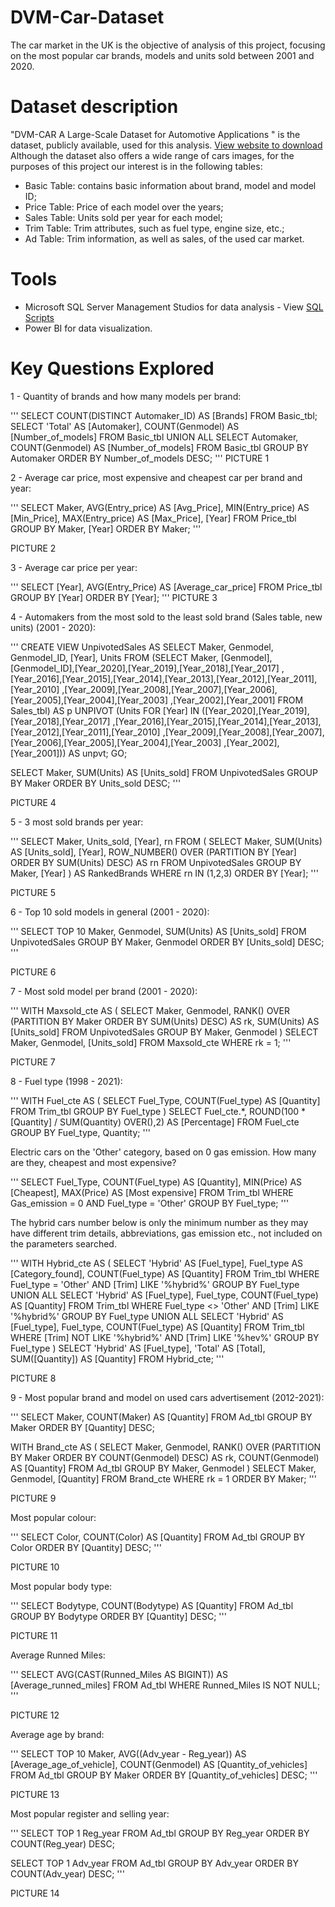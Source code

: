 # DVM-Car-Dataset

The car market in the UK is the objective of analysis of this project, focusing on the most popular car brands, models and units sold between 2001 and 2020.

# Dataset description

"DVM-CAR A Large-Scale Dataset for Automotive Applications " is the dataset, publicly available, used for this analysis.  [View website to download](https://deepvisualmarketing.github.io/) Although the dataset also offers a wide range of cars images, for the purposes of this project our interest is in the following tables:

+ Basic Table: contains basic information about brand, model and model ID;
+ Price Table: Price of each model over the years;
+ Sales Table: Units sold per year for each model;
+ Trim Table: Trim attributes, such as fuel type, engine size, etc.;
+ Ad Table: Trim information, as well as sales, of the used car market.

# Tools

+ Microsoft SQL Server Management Studios for data analysis - View [SQL Scripts]()
+ Power BI for data visualization.

# Key Questions Explored

1 - Quantity of brands and how many models per brand:

'''
SELECT COUNT(DISTINCT Automaker_ID) AS [Brands]
FROM Basic_tbl;
SELECT
	'Total' AS [Automaker],
	COUNT(Genmodel) AS [Number_of_models]
FROM Basic_tbl
UNION ALL
SELECT
	Automaker,
	COUNT(Genmodel) AS [Number_of_models]
FROM Basic_tbl
GROUP BY Automaker
ORDER BY Number_of_models DESC;
'''
PICTURE 1

2 -  Average car price, most expensive and cheapest car per brand and year:

'''
SELECT
	Maker,
	AVG(Entry_price) AS [Avg_Price],
	MIN(Entry_price) AS [Min_Price],
	MAX(Entry_price) AS [Max_Price],
	[Year]
FROM Price_tbl
GROUP BY
	Maker,
	[Year]
ORDER BY Maker;
'''

PICTURE 2

3 - Average car price per year:

'''
SELECT
	[Year],
	AVG(Entry_Price) AS [Average_car_price]
FROM Price_tbl
GROUP BY [Year]
ORDER BY [Year];
'''
PICTURE 3

4 - Automakers from the most sold to the least sold brand (Sales table, new units) (2001 - 2020):

'''
CREATE VIEW UnpivotedSales AS
SELECT Maker, Genmodel, Genmodel_ID, [Year], Units
FROM 
   (SELECT Maker, [Genmodel],[Genmodel_ID],[Year_2020],[Year_2019],[Year_2018],[Year_2017]
      ,[Year_2016],[Year_2015],[Year_2014],[Year_2013],[Year_2012],[Year_2011],[Year_2010]
      ,[Year_2009],[Year_2008],[Year_2007],[Year_2006],[Year_2005],[Year_2004],[Year_2003]
      ,[Year_2002],[Year_2001]
    FROM Sales_tbl) AS p
UNPIVOT
   (Units FOR [Year] IN ([Year_2020],[Year_2019],[Year_2018],[Year_2017]
      ,[Year_2016],[Year_2015],[Year_2014],[Year_2013],[Year_2012],[Year_2011],[Year_2010]
      ,[Year_2009],[Year_2008],[Year_2007],[Year_2006],[Year_2005],[Year_2004],[Year_2003]
      ,[Year_2002],[Year_2001])) AS unpvt;
GO;

SELECT
	Maker,
	SUM(Units) AS [Units_sold]
FROM UnpivotedSales
GROUP BY Maker
ORDER BY Units_sold DESC;
'''

PICTURE 4

5 - 3 most sold brands per year:

'''
SELECT
	Maker,
	Units_sold,
	[Year],
	rn
FROM (
	SELECT
		Maker,
		SUM(Units) AS [Units_sold],
		[Year],
		ROW_NUMBER() OVER (PARTITION BY [Year] ORDER BY SUM(Units) DESC) AS rn
	FROM UnpivotedSales
	GROUP BY 
		Maker,
		[Year]
) AS RankedBrands
WHERE rn IN (1,2,3)
ORDER BY [Year];
'''

PICTURE 5

6 -  Top 10 sold models in general (2001 - 2020):

'''
SELECT TOP 10
	Maker,
	Genmodel,
	SUM(Units) AS [Units_sold]
FROM UnpivotedSales
GROUP BY
	Maker,
	Genmodel
ORDER BY [Units_sold] DESC;
'''

PICTURE 6

7 - Most sold model per brand (2001 - 2020):

'''
WITH Maxsold_cte AS (
	SELECT
		Maker,
		Genmodel,
		RANK() OVER (PARTITION BY Maker ORDER BY SUM(Units) DESC) AS rk,
		SUM(Units) AS [Units_sold]
	FROM UnpivotedSales
	GROUP BY
		Maker,
		Genmodel
)
SELECT
	Maker,
	Genmodel,
	[Units_sold]
FROM Maxsold_cte
WHERE rk = 1;
'''

PICTURE 7

8 - Fuel type (1998 - 2021):

'''
WITH Fuel_cte  AS (
	SELECT
		Fuel_Type,
		COUNT(Fuel_type) AS [Quantity]
	FROM Trim_tbl
	GROUP BY Fuel_type
)
SELECT
	Fuel_cte.*,
	ROUND(100 * [Quantity] / SUM(Quantity) OVER(),2) AS [Percentage]
FROM Fuel_cte
GROUP BY
	Fuel_type,
	Quantity;
'''

Electric cars on the 'Other' category, based on 0 gas emission. How many are they, cheapest and most expensive?

'''
SELECT
	Fuel_Type,
	COUNT(Fuel_type) AS [Quantity],
	MIN(Price) AS [Cheapest],
	MAX(Price) AS [Most expensive]
FROM Trim_tbl
WHERE Gas_emission = 0
	AND Fuel_type = 'Other'
GROUP BY Fuel_type;
'''

The hybrid cars number below is only the minimum number as they may have different trim details, abbreviations, gas emission etc., not included on the parameters searched.

'''
WITH Hybrid_cte AS (
	SELECT
		'Hybrid' AS [Fuel_type],
		Fuel_type AS [Category_found],
		COUNT(Fuel_type) AS [Quantity]
	FROM Trim_tbl
	WHERE Fuel_type = 'Other'
		AND [Trim] LIKE '%hybrid%'
	GROUP BY Fuel_type
	UNION ALL
	SELECT
		'Hybrid' AS [Fuel_type],
		Fuel_type,
		COUNT(Fuel_type) AS [Quantity]
	FROM Trim_tbl
	WHERE Fuel_type <> 'Other'
		AND [Trim] LIKE '%hybrid%'
	GROUP BY Fuel_type
	UNION ALL
	SELECT
		'Hybrid' AS [Fuel_type],
		Fuel_type,
		COUNT(Fuel_type) AS [Quantity]
	FROM Trim_tbl
	WHERE [Trim] NOT LIKE '%hybrid%'
		AND [Trim] LIKE '%hev%'
	GROUP BY Fuel_type
)
SELECT 
	'Hybrid' AS [Fuel_type],
	'Total' AS [Total],
	SUM([Quantity]) AS [Quantity]
FROM Hybrid_cte;
'''

PICTURE 8

9 - Most popular brand and model on used cars advertisement (2012-2021):

'''
SELECT
	Maker,
	COUNT(Maker) AS [Quantity]
FROM Ad_tbl
GROUP BY Maker
ORDER BY [Quantity] DESC;

WITH Brand_cte AS (
SELECT
	Maker,
	Genmodel,
	RANK() OVER (PARTITION BY Maker ORDER BY COUNT(Genmodel) DESC) AS rk,
	COUNT(Genmodel) AS [Quantity]
FROM Ad_tbl
GROUP BY
	Maker,
	Genmodel
)
SELECT
	Maker,
	Genmodel,
	[Quantity]
FROM Brand_cte
WHERE rk = 1
ORDER BY Maker;
'''

PICTURE 9

Most popular colour:

'''
SELECT
	Color,
	COUNT(Color) AS [Quantity]
FROM Ad_tbl
GROUP BY Color
ORDER BY [Quantity] DESC;
'''

PICTURE 10

Most popular body type:

'''
SELECT
	Bodytype,
	COUNT(Bodytype) AS [Quantity]
FROM Ad_tbl
GROUP BY Bodytype
ORDER BY [Quantity] DESC;
'''

PICTURE 11

Average Runned Miles:

'''
SELECT AVG(CAST(Runned_Miles AS BIGINT)) AS [Average_runned_miles]
FROM Ad_tbl
WHERE Runned_Miles IS NOT NULL;
'''

PICTURE 12

Average age by brand:

'''
SELECT TOP 10
	Maker,
	AVG((Adv_year - Reg_year)) AS [Average_age_of_vehicle],
	COUNT(Genmodel) AS [Quantity_of_vehicles]
FROM Ad_tbl
GROUP BY Maker
ORDER BY [Quantity_of_vehicles] DESC;
'''

PICTURE 13

Most popular register and selling year:

'''
SELECT TOP 1 Reg_year
FROM Ad_tbl
GROUP BY Reg_year
ORDER BY COUNT(Reg_year) DESC;

SELECT TOP 1 Adv_year
FROM Ad_tbl
GROUP BY Adv_year
ORDER BY COUNT(Adv_year) DESC;
'''

PICTURE 14